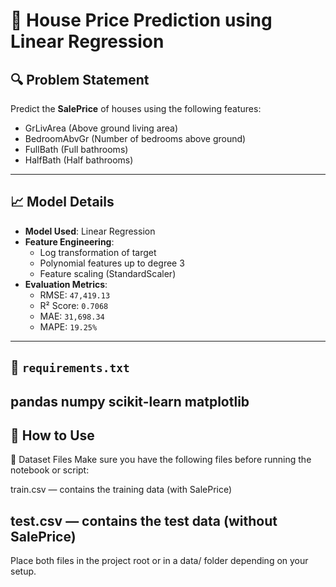 # 🏡 House Price Prediction using Linear Regression
## 🔍 Problem Statement

Predict the **SalePrice** of houses using the following features:

- GrLivArea (Above ground living area)
- BedroomAbvGr (Number of bedrooms above ground)
- FullBath (Full bathrooms)
- HalfBath (Half bathrooms)

---
## 📈 Model Details

- **Model Used**: Linear Regression
- **Feature Engineering**:
  - Log transformation of target
  - Polynomial features up to degree 3
  - Feature scaling (StandardScaler)
- **Evaluation Metrics**:
  - RMSE: `47,419.13`
  - R² Score: `0.7068`
  - MAE: `31,698.34`
  - MAPE: `19.25%`

---

## 📁 `requirements.txt`


pandas
numpy
scikit-learn
matplotlib
---
## 🧪 How to Use
📁 Dataset Files
Make sure you have the following files before running the notebook or script:

train.csv — contains the training data (with SalePrice)

test.csv — contains the test data (without SalePrice)
---

Place both files in the project root or in a data/ folder depending on your setup.
